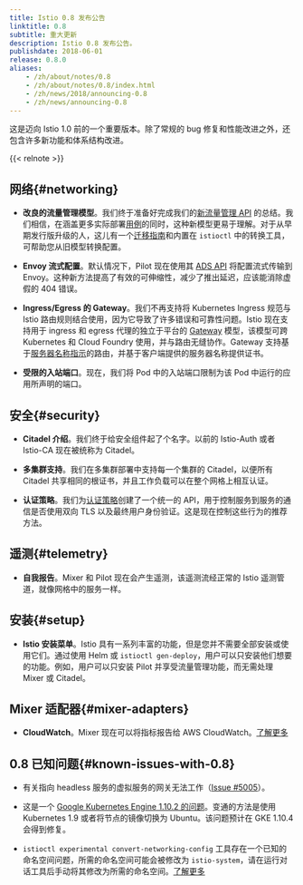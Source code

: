 ```yaml
---
title: Istio 0.8 发布公告
linktitle: 0.8
subtitle: 重大更新
description: Istio 0.8 发布公告。
publishdate: 2018-06-01
release: 0.8.0
aliases:
    - /zh/about/notes/0.8
    - /zh/about/notes/0.8/index.html
    - /zh/news/2018/announcing-0.8
    - /zh/news/announcing-0.8
---
```


这是迈向 Istio 1.0 前的一个重要版本。除了常规的 bug 修复和性能改进之外，还包含许多新功能和体系结构改进。

{{< relnote >}}

## 网络{#networking}

- **改良的流量管理模型**。我们终于准备好完成我们的[新流量管理 API](/zh/blog/2018/v1alpha3-routing/) 的总结。我们相信，在涵盖更多实际部署[用例](/zh/docs/tasks/traffic-management/)的同时，这种新模型更易于理解。对于从早期发行版升级的人，这儿有一个[迁移指南](/zh/docs/setup/upgrade/)和内置在 `istioctl` 中的转换工具，可帮助您从旧模型转换配置。

- **Envoy 流式配置**。默认情况下，Pilot 现在使用其 [ADS API](https://github.com/envoyproxy/data-plane-api/blob/master/xds_protocol.rst) 将配置流式传输到 Envoy。这种新方法提高了有效的可伸缩性，减少了推出延迟，应该能消除虚假的 404 错误。

- **Ingress/Egress 的 Gateway**。我们不再支持将 Kubernetes Ingress 规范与 Istio 路由规则结合使用，因为它导致了许多错误和可靠性问题。Istio 现在支持用于 ingress 和 egress 代理的独立于平台的 [Gateway](/zh/docs/concepts/traffic-management/#gateways) 模型，该模型可跨 Kubernetes 和 Cloud Foundry 使用，并与路由无缝协作。Gateway 支持基于[服务器名称指示](https://en.wikipedia.org/wiki/Server_Name_Indication)的路由，并基于客户端提供的服务器名称提供证书。

- **受限的入站端口**。现在，我们将 Pod 中的入站端口限制为该 Pod 中运行的应用所声明的端口。

## 安全{#security}

- **Citadel 介绍**。我们终于给安全组件起了个名字。以前的 Istio-Auth 或者 Istio-CA 现在被统称为 Citadel。

- **多集群支持**。我们在多集群部署中支持每一个集群的 Citadel，以便所有 Citadel 共享相同的根证书，并且工作负载可以在整个网格上相互认证。

- **认证策略**。我们为[认证策略](/zh/docs/tasks/security/authentication/authn-policy/)创建了一个统一的 API，用于控制服务到服务的通信是否使用双向 TLS 以及最终用户身份验证。这是现在控制这些行为的推荐方法。

## 遥测{#telemetry}

- **自我报告**。Mixer 和 Pilot 现在会产生遥测，该遥测流经正常的 Istio 遥测管道，就像网格中的服务一样。

## 安装{#setup}

- **Istio 安装菜单**。Istio 具有一系列丰富的功能，但是您并不需要全部安装或使用它们。通过使用 Helm 或 `istioctl gen-deploy`，用户可以只安装他们想要的功能。例如，用户可以只安装 Pilot 并享受流量管理功能，而无需处理 Mixer 或 Citadel。

## Mixer 适配器{#mixer-adapters}

- **CloudWatch**。Mixer 现在可以将指标报告给 AWS CloudWatch。[了解更多](/zh/docs/reference/config/policy-and-telemetry/adapters/cloudwatch/)

## 0.8 已知问题{#known-issues-with-0.8}

- 有关指向 headless 服务的虚拟服务的网关无法工作（[Issue #5005](https://github.com/istio/istio/issues/5005)）。

- 这是一个 [Google Kubernetes Engine 1.10.2 的问题](https://github.com/istio/istio/issues/5723)。变通的方法是使用 Kubernetes 1.9 或者将节点的镜像切换为 Ubuntu。该问题预计在 GKE 1.10.4 会得到修复。

- `istioctl experimental convert-networking-config` 工具存在一个已知的命名空间问题，所需的命名空间可能会被修改为 `istio-system`，请在运行对话工具后手动将其修改为所需的命名空间。[了解更多](https://github.com/istio/istio/issues/5817)
